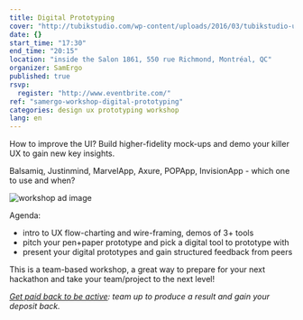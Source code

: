 ```yaml
---
title: Digital Prototyping
cover: "http://tubikstudio.com/wp-content/uploads/2016/03/tubikstudio-ui-ux-design.jpg"
date: {}
start_time: "17:30"
end_time: "20:15"
location: "inside the Salon 1861, 550 rue Richmond, Montréal, QC"
organizer: SamErgo
published: true
rsvp: 
  register: "http://www.eventbrite.com/"
ref: "samergo-workshop-digital-prototyping"
categories: design ux prototyping workshop
lang: en
---
```

How to improve the UI? Build higher-fidelity mock-ups and demo your killer UX to gain new key insights.

Balsamiq, Justinmind, MarvelApp, Axure, POPApp, InvisionApp - which one to use and when?

![workshop ad image](https://i.imgur.com/MfeYHOX.png)

Agenda:

- intro to UX flow-charting and wire-framing, demos of 3+ tools
- pitch your pen+paper prototype and pick a digital tool to prototype with
- present your digital prototypes and gain structured feedback from peers

This is a team-based workshop, a great way to prepare for your next hackathon and take your team/project to the next level!

*[Get paid back to be active](http://goo.gl/7D26a0): team up to produce a result and gain your deposit back.*
